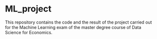 # ML_project
This repository contains the code and the result of the project carried out for the Machine Learning exam of the master degree course of Data Science for Economics.
